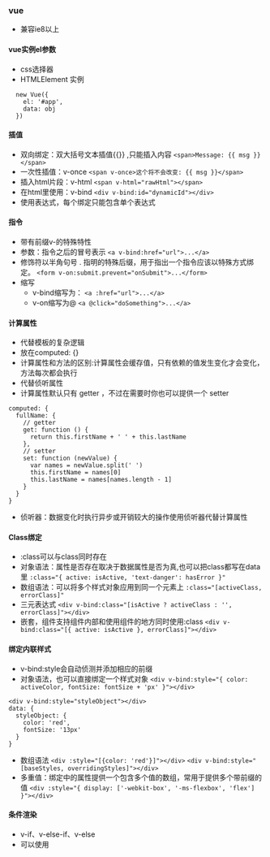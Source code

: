 
### vue
* 兼容ie8以上

#### vue实例el参数
* css选择器
* HTMLElement 实例
``` 
  new Vue({
    el: '#app',
    data: obj
  }) 
```
#### 插值
* 双向绑定：双大括号文本插值{{}} ,只能插入内容
`<span>Message: {{ msg }}</span>`
* 一次性插值：v-once
`<span v-once>这个将不会改变: {{ msg }}</span>`
* 插入html片段：v-html
`<span v-html="rawHtml"></span>`
* 在html里使用：v-bind
`<div v-bind:id="dynamicId"></div>`
* 使用表达式，每个绑定只能包含单个表达式
#### 指令
* 带有前缀v-的特殊特性
* 参数：指令之后的冒号表示
`<a v-bind:href="url">...</a>`
* 修饰符以半角句号 . 指明的特殊后缀，用于指出一个指令应该以特殊方式绑定。
`<form v-on:submit.prevent="onSubmit">...</form>`
* 缩写
    * v-bind缩写为：
     `<a :href="url">...</a>`
    * v-on缩写为@
    `<a @click="doSomething">...</a>`

#### 计算属性
* 代替模板的复杂逻辑
* 放在computed: {}
* 计算属性和方法的区别:计算属性会缓存值，只有依赖的值发生变化才会变化，方法每次都会执行
* 代替侦听属性
* 计算属性默认只有 getter ，不过在需要时你也可以提供一个 setter 
```
computed: {
  fullName: {
    // getter
    get: function () {
      return this.firstName + ' ' + this.lastName
    },
    // setter
    set: function (newValue) {
      var names = newValue.split(' ')
      this.firstName = names[0]
      this.lastName = names[names.length - 1]
    }
  }
}
```
* 侦听器：数据变化时执行异步或开销较大的操作使用侦听器代替计算属性

#### Class绑定
* :class可以与class同时存在
* 对象语法：属性是否存在取决于数据属性是否为真,也可以把class都写在data里
` :class="{ active: isActive, 'text-danger': hasError }" `
* 数组语法：可以将多个样式对象应用到同一个元素上
` :class="[activeClass, errorClass]" `
* 三元表达式
`<div v-bind:class="[isActive ? activeClass : '', errorClass]"></div>`
* 嵌套，组件支持组件内部和使用组件的地方同时使用:class
`<div v-bind:class="[{ active: isActive }, errorClass]"></div>`
#### 绑定内联样式
* v-bind:style会自动侦测并添加相应的前缀
* 对象语法，也可以直接绑定一个样式对象
`<div v-bind:style="{ color: activeColor, fontSize: fontSize + 'px' }"></div>`
```
<div v-bind:style="styleObject"></div>
data: {
  styleObject: {
    color: 'red',
    fontSize: '13px'
  }
}
```
* 数组语法
`<div :style="[{color: 'red'}]"></div>`
`<div v-bind:style="[baseStyles, overridingStyles]"></div>`
* 多重值：绑定中的属性提供一个包含多个值的数组，常用于提供多个带前缀的值
`<div :style="{ display: ['-webkit-box', '-ms-flexbox', 'flex'] }"></div>`
#### 条件渲染
* v-if、v-else-if、v-else
* 可以使用<template>包裹，template并不会渲染
* v-else 元素必须紧跟在带 v-if 或者 v-else-if 的元素的后面，否则它将不会被识别。
* v-else-if 也必须紧跟在带 v-if 或者 v-else-if 的元素之后
* 用 key 管理可复用的元素
```
<template v-if="loginType === 'username'">
  <label>Username</label>
  <input placeholder="Enter your username" key="username-input">
</template>
<template v-else>
  <label>Email</label>
  <input placeholder="Enter your email address" key="email-input">
</template>
```
* v-show：v-show渲染的元素会一直存在dom中，不支持template和v-else
* 当 v-if 与 v-for 一起使用时，v-for 具有比 v-if 更高的优先级

#### 列表渲染
* v-for 指令使用 item in items 语法，items 是源数据数组并且 item 是数组元素迭代的别名。
    * 第二个参数为当前项的索引
```
<ul id="example-1">
  <li v-for="item in items">
    {{ item.message }}
  </li>
</ul>
var example1 = new Vue({
  el: '#example-1',
  data: {
    items: [
      { message: 'Foo' },
      { message: 'Bar' }
    ]
  }
})
```
`(item, index) in items`
* of可以代替in，也可以使用<template>，组件使用v-for必须有key
* 迭代对象的属性
    * 第二个的参数为键名
    * 第三个参数为索引
    
`v-for="(value, key, index) in object"`
```
<ul id="v-for-object" class="demo">
  <li v-for="value in object">
    {{ value }}
  </li>
</ul>
new Vue({
  el: '#v-for-object',
  data: {
    object: {
      firstName: 'John',
      lastName: 'Doe',
      age: 30
    }
  }
})
```
* key,需要用v-bind绑定
`<div v-for="item in items" :key="item.id"><!-- 内容 --></div>`
* 数组更新检测，用数组索引修改、修改数组长度不会触发vue的检测
* 对象更改检测
    * Vue 不能检测对象属性的添加或删除
* 显示过滤
    * 计算属性
    * 方法
```
<li v-for="n in even(numbers)">{{ n }}</li>
data: {
  numbers: [ 1, 2, 3, 4, 5 ]
},
methods: {
  even: function (numbers) {
    return numbers.filter(function (number) {
      return number % 2 === 0
    })
  }
}
```
* 一段取值
```
<div>
  <span v-for="n in 10">{{ n }} </span>
</div>
结果
1 2 3 4 5 6 7 8 9 10
```
#### 事件处理
* v-on指令监听DOM事件，可以直接在写在v-on后面
`v-on:click="counter += 1"`
* 接收一个需要调用的方法名称，event参数为原生DOM事件
```
<button v-on:click="say">Say hi</button>
methods: {
    say: function (event) {
      alert(event)
    }
  }
```
* 带参数，用特殊变量 $event将原生DOM传入
```
<button v-on:click="say('hi', $event)">Say hi</button>
methods: {
    say: function (mesage,event) {
      
    }
  }
```
* 事件修饰符在事件后面加点v-on:click.stop
    * .stop：阻止单击事件继续传播
    * .prevent：提交事件不再重载页面
    * .capture： 添加事件监听器时使用事件捕获模式
    * .self：只当在 event.target 是当前元素自身时触发处理函数
    * .once：事件将只会触发一次
    * .passive：滚动事件的默认行为 (即滚动行为) 将会立即触发，而不会等待 `onScroll` 完成
* 按键修饰符，v-on 在监听键盘事件时添加按键修饰符，
`<input v-on:keyup.enter="submit">`
#### 表单输入绑定
* v-model在表弟那元素绑定
* v-model 会忽略所有表单元素的 value、checked、selected 特性的初始值，在data里设置初值
* 单个复选框值为布尔值，多个为数组
* 单选为选中的value值
* 选择框为选中的option里的值
* 多选选择框为数组
* 复选框，true-value可以绑定为true值
```
<input
  type="checkbox"
  v-model="toggle"
  true-value="yes"
  false-value="no"
>
// 当选中时
vm.toggle === 'yes'
// 当没有选中时
vm.toggle === 'no'
```
* 单选按钮
```
<input type="radio" v-model="pick" v-bind:value="a">
// 当选中时
vm.pick === vm.a
```
* 选项框的选项
```
<select v-model="selected">
    <!-- 内联对象字面量 -->
  <option v-bind:value="{ number: 123 }">123</option>
</select>
// 当选中时
typeof vm.selected // => 'object'
vm.selected.number // => 123
```
* 修饰符
    * lazy 修饰符，从而转变为使用 change 事件进行同步
    * .number自动将用户的输入值转为数值类型
    * .trim自动过滤用户输入的首尾空白字符
    
```
<!-- 在“change”时而非“input”时更新 -->
<input v-model.lazy="msg" >
```
#### 组件
* 组件也是vue实例，和new vue()接收相同的选项，除了el等根实例特有的
* 组件data必须是一个函数
##### 组件注册
* 全局注册
* 局部注册
##### 通过 Prop 向子组件传递数据

    
    
 
         
          